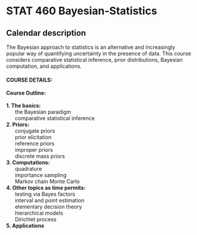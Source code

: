 # STAT 460 Bayesian-Statistics


## Calendar description

The Bayesian approach to statistics is an alternative and increasingly popular way of quantifying uncertainty in the presence of data. This course considers comparative statistical inference, prior distributions, Bayesian computation, and applications.


<h4>COURSE DETAILS:</h4>
        <p><strong>Course Outline:</strong><br /><br /><strong>1. The basics:<br /></strong>&nbsp; &nbsp; &nbsp; the Bayesian paradigm<br />&nbsp; &nbsp; &nbsp; comparative statistical inference<br /><strong>2. Priors:</strong> <br />&nbsp; &nbsp; &nbsp; conjugate priors<br />&nbsp; &nbsp; &nbsp; prior elicitation<br />&nbsp; &nbsp; &nbsp; reference priors <br />&nbsp; &nbsp; &nbsp; improper priors<br />&nbsp; &nbsp; &nbsp; discrete mass priors<br /><strong>3. Computations:</strong> <br />&nbsp; &nbsp; &nbsp; quadrature <br />&nbsp; &nbsp; &nbsp; importance sampling <br />&nbsp; &nbsp; &nbsp; Markov chain Monte Carlo <br /><strong>4. Other topics as time permits:</strong>&nbsp;<br />&nbsp; &nbsp; &nbsp; testing via Bayes factors <br />&nbsp; &nbsp; &nbsp; interval and point estimation <br />&nbsp; &nbsp; &nbsp; elementary decision theory <br />&nbsp; &nbsp; &nbsp; hierarchical models <br />&nbsp; &nbsp; &nbsp; Dirichlet process<br /><strong>5. Applications<br /><br /><br />
